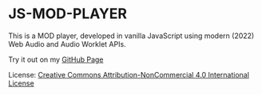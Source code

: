 # JS-MOD-PLAYER

This is a MOD player, developed in vanilla JavaScript using modern (2022) Web Audio and Audio Worklet APIs.

Try it out on my [GitHub Page](https://atornblad.github.io/js-mod-player)

License: [Creative Commons Attribution-NonCommercial 4.0 International License](http://creativecommons.org/licenses/by-nc/4.0/)
